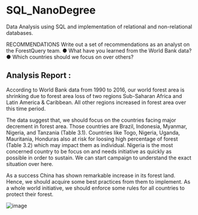 # SQL_NanoDegree
Data Analysis using SQL and implementation of relational and non-relational databases.


RECOMMENDATIONS
Write out a set of recommendations as an analyst on the ForestQuery team. 
●	What have you learned from the World Bank data? 
●	Which countries should we focus on over others?


Analysis Report :
-----------------

According to World Bank data from 1990 to 2016, our world forest area is shrinking due to forest area loss of two regions Sub-Saharan Africa and Latin America & Caribbean. All other regions increased in forest area over this time period.
	

The data suggest that, we should focus on the countries facing major decrement in forest area. Those countries are Brazil, Indonesia, Myanmar, Nigeria, and Tanzania (Table 3.1). Countries like Togo, Nigeria, Uganda, Mauritania, Honduras also at risk for loosing high percentage of forest (Table 3.2) which may impact them as individual. Nigeria is the most concerned country to be focus on and needs initiative as quickly as possible in order to sustain. We can start campaign to understand the exact situation over here. 


As a success China has shown remarkable increase in its forest land. Hence, we should acquire some best practices from them to implement. As a whole world initiative, we should enforce some rules for all countries to protect their forest.

![image](https://user-images.githubusercontent.com/113941909/192118379-9468535a-2f66-4fbb-99f1-93548eff62c7.png)
